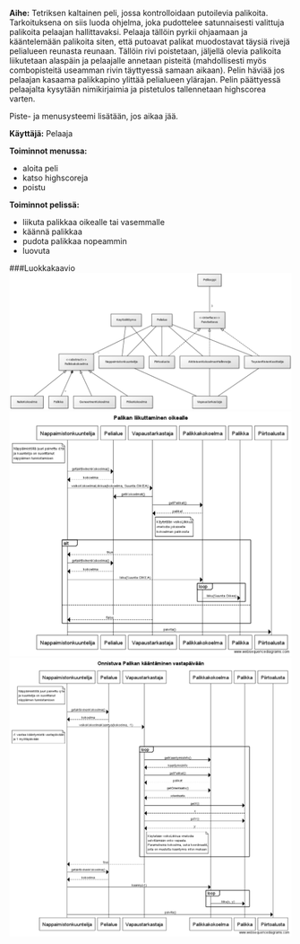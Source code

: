 **Aihe:** Tetriksen kaltainen peli, jossa kontrolloidaan putoilevia palikoita. Tarkoituksena on siis luoda ohjelma, joka pudottelee satunnaisesti valittuja palikoita pelaajan hallittavaksi. Pelaaja tällöin pyrkii ohjaamaan ja kääntelemään palikoita siten, että putoavat palikat muodostavat täysiä rivejä pelialueen reunasta reunaan. Tällöin rivi poistetaan, jäljellä olevia palikoita liikutetaan alaspäin ja pelaajalle annetaan pisteitä (mahdollisesti myös combopisteitä useamman rivin täyttyessä samaan aikaan). Pelin häviää jos pelaajan kasaama palikkapino ylittää pelialueen ylärajan. Pelin päättyessä pelaajalta kysytään nimikirjaimia ja pistetulos tallennetaan highscorea varten.

Piste- ja menusysteemi lisätään, jos aikaa jää.

**Käyttäjä:** Pelaaja

**Toiminnot menussa:**
- aloita peli
- katso highscoreja
- poistu

**Toiminnot pelissä:**
- liikuta palikkaa oikealle tai vasemmalle
- käännä palikkaa
- pudota palikkaa nopeammin
- luovuta

###Luokkakaavio
![Luokkakaavio](luokkakaavio.png)
![Sekvenssikaavio_liikkuminen](liikkuminen_sequence.png)
![Sekvenssikaavio_kaantyminen](kaantyminen_sequence.png)
